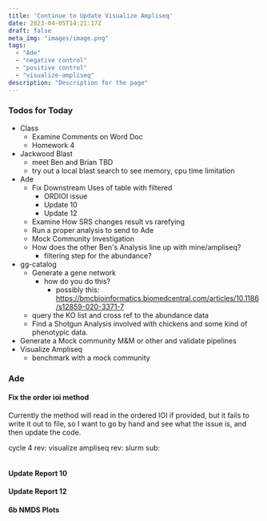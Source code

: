 ```yaml
---
title: 'Continue to Update Visualize Ampliseq'
date: 2023-04-05T14:21:17Z
draft: false
meta_img: "images/image.png"
tags:
  - "Ade"
  - "negative control"
  - "positive control"
  - "visualize-ampliseq"
description: "Description for the page"
---
```


### Todos for Today

- Class
  - Examine Comments on Word Doc
  - Homework 4
- Jackwood Blast
  - meet Ben and Brian TBD
  - try out a local blast search to see memory, cpu time limitation
- Ade
  - Fix Downstream Uses of table with filtered
    - ORDIOI issue
    - Update 10
    - Update 12
  - Examine How SRS changes result vs rarefying
  - Run a proper analysis to send to Ade
  - Mock Community Investigation
  - How does the other Ben's Analysis line up with mine/ampliseq?
    - filtering step for the abundance?
- gg-catalog
  - Generate a gene network 
    - how do you do this?
      - possibly this: https://bmcbioinformatics.biomedcentral.com/articles/10.1186/s12859-020-3371-7
  - query the KO list and cross ref to the abundance data
  - Find a Shotgun Analysis involved with chickens and some kind of phenotypic data.
- Generate a Mock community M&M or other and validate pipelines
- Visualize Ampliseq
  - benchmark with a mock community

### Ade

#### Fix the order ioi method

Currently the method will read in the ordered IOI if provided, but it fails to write it out to file, so I want to go by hand and see what the issue is, and then update the code.

cycle 4 rev: 
visualize ampliseq rev: 
slurm sub: 

```bash
```

#### Update Report 10 

#### Update Report 12

#### 6b NMDS Plots
